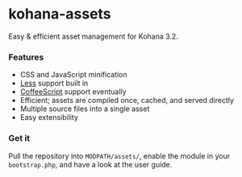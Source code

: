 # kohana-assets

Easy & efficient asset management for Kohana 3.2.

### Features

  - CSS and JavaScript minification
  - [Less](http://leafo.net/lessphp/) support built in
  - [CoffeeScript](http://github.com/alxlit/coffeescript-php) support eventually
  - Efficient; assets are compiled once, cached, and served directly
  - Multiple source files into a single asset
  - Easy extensibility

### Get it

Pull the repository into `MODPATH/assets/`, enable the module in your 
`bootstrap.php`, and have a look at the user guide.


